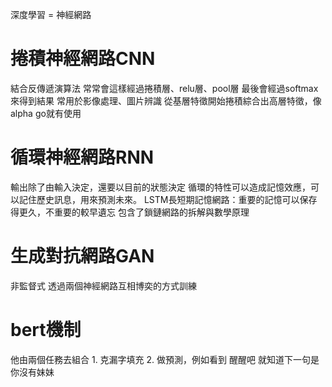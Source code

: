 深度學習 = 神經網路

<h1>捲積神經網路CNN</h1>
結合反傳遞演算法
常常會這樣經過捲積層、relu層、pool層
最後會經過softmax來得到結果
常用於影像處理、圖片辨識
從基層特徵開始捲積綜合出高層特徵，像alpha go就有使用

<h1>循環神經網路RNN</h1>
輸出除了由輸入決定，還要以目前的狀態決定
循環的特性可以造成記憶效應，可以記住歷史訊息，用來預測未來。
LSTM長短期記憶網路：重要的記憶可以保存得更久，不重要的較早遺忘
包含了鎖鏈網路的拆解與數學原理

<h1>生成對抗網路GAN</h1>
非監督式
透過兩個神經網路互相博奕的方式訓練

<h1>bert機制</h1>
他由兩個任務去組合
1. 克漏字填充
2. 做預測，例如看到 醒醒吧 就知道下一句是你沒有妹妹

